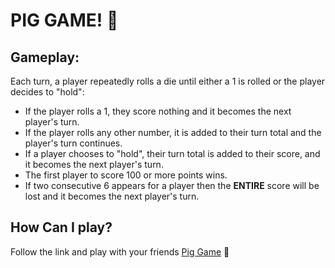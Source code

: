 # PIG GAME! :pig:

## Gameplay:

Each turn, a player repeatedly rolls a die until either a 1 is rolled or the player decides to "hold":

* If the player rolls a 1, they score nothing and it becomes the next player's turn.
* If the player rolls any other number, it is added to their turn total and the player's turn continues.
* If a player chooses to "hold", their turn total is added to their score, and it becomes the next player's turn.
* The first player to score 100 or more points wins.
* If two consecutive 6 appears for a player then the **ENTIRE** score will be lost and it becomes the next player's turn.

## How Can I play?

Follow the link and play with your friends [Pig Game](https://shreeyag11.github.io/pig-game/) :pig:
